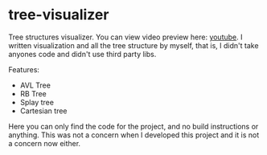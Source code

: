 # tree-visualizer
Tree structures visualizer. You can view video preview here: [youtube](https://youtu.be/pPoPGj-IQHs). I written visualization and all the tree structure by myself, that is, I didn't take anyones code and didn't use third party libs.

Features:
 - AVL Tree
 - RB Tree
 - Splay tree
 - Cartesian tree

Here you can only find the code for the project, and no build instructions or anything. This was not a concern when I developed this project and it is not a concern now either.
